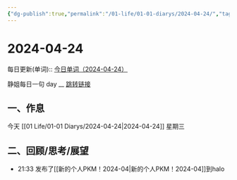 ```yaml
---
{"dg-publish":true,"permalink":"/01-life/01-01-diarys/2024-04-24/","tags":["Diary"]}
---
```



# 2024-04-24
每日更新(单词)::
[今日单词（2024-04-24）]()

静姐每日一句 day __
[跳转链接](https://www.123pan.com/FileView?fileId=5435933&shareKey=FckCjv-cjUUA&sharePwd=)


## 一、作息
今天 [[01 Life/01-01 Diarys/2024-04-24\|2024-04-24]] 星期三





## 二、回顾/思考/展望








- 21:33 发布了[[新的个人PKM！2024-04\|新的个人PKM！2024-04]]到halo 